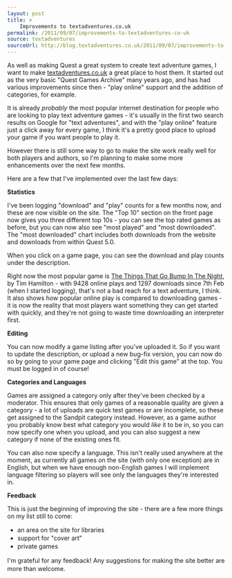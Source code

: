 ```yaml
---
layout: post
title: >
    Improvements to textadventures.co.uk
permalink: /2011/09/07/improvements-to-textadventures-co-uk
source: textadventures
sourceUrl: http://blog.textadventures.co.uk/2011/09/07/improvements-to-textadventures-co-uk/
---
```

As well as making Quest a great system to create text adventure games, I want to make <a href="http://www.textadventures.co.uk/">textadventures.co.uk</a> a great place to host them. It started out as the very basic "Quest Games Archive" many years ago, and has had various improvements since then - "play online" support and the addition of categories, for example.

It is already <em>probably</em> the most popular internet destination for people who are looking to play text adventure games - it's usually in the first two search results on Google for "text adventures", and with the "play online" feature just a click away for every game, I think it's a pretty good place to upload your game if you want people to play it.

However there is still some way to go to make the site work really well for both players and authors, so I'm planning to make some more enhancements over the next few months.

Here are a few that I've implemented over the last few days:

<strong>Statistics</strong>

I've been logging "download" and "play" counts for a few months now, and these are now visible on the site. The "Top 10" section on the front page now gives you three different top 10s - you can see the top rated games as before, but you can now also see "most played" and "most downloaded". The "most downloaded" chart includes both downloads from the website and downloads from within Quest 5.0.

When you click on a game page, you can see the download and play counts under the description.

Right now the most popular game is <a href="http://www.textadventures.co.uk/review/346/">The Things That Go Bump In The Night</a>, by Tim Hamilton - with 9428 online plays and 1297 downloads since 7th Feb (when I started logging), that's not a bad reach for a text adventure, I think. It also shows how popular online play is compared to downloading games - it is now the reality that most players want something they can get started with quickly, and they're not going to waste time downloading an interpreter first.

<strong>Editing</strong>

You can now modify a game listing after you've uploaded it. So if you want to update the description, or upload a new bug-fix version, you can now do so by going to your game page and clicking "Edit this game" at the top. You must be logged in of course!

<strong>Categories and Languages</strong>

Games are assigned a category only after they've been checked by a moderator. This ensures that only games of a reasonable quality are given a category - a lot of uploads are quick test games or are incomplete, so these get assigned to the Sandpit category instead. However, as a game author you probably know best what category you would <em>like</em> it to be in, so you can now specify one when you upload, and you can also suggest a new category if none of the existing ones fit.

You can also now specify a language. This isn't really used anywhere at the moment, as currently all games on the site (with only one exception) are in English, but when we have enough non-English games I will implement language filtering so players will see only the languages they're interested in.

<strong>Feedback</strong>

This is just the beginning of improving the site - there are a few more things on my list still to come:
<ul>
	<li><span class="Apple-style-span" style="line-height:19px;">an area on the site for libraries</span></li>
	<li><span class="Apple-style-span" style="line-height:19px;">support for "cover art"</span></li>
	<li><span class="Apple-style-span" style="line-height:19px;">private games</span></li>
</ul>
<div><span class="Apple-style-span" style="line-height:19px;">I'm grateful for any feedback! Any suggestions for making the site better are more than welcome.</span></div>